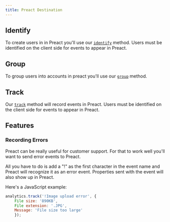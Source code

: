 ```yaml
---
title: Preact Destination
---
```



## Identify

To create users in in Preact you'll use our [`identify`](/docs/connections/spec/identify) method. Users must be identified on the client side for events to appear in Preact.


## Group

To group users into accounts in preact you'll use our [`group`](/docs/connections/spec/group) method.


## Track

Our [`track`](/docs/connections/spec/track) method will record events in Preact. Users must be identified on the client side for events to appear in Preact.



## Features

### Recording Errors

Preact can be really useful for customer support. For that to work well you'll want to send error events to Preact.

All you have to do is add a "!" as the first character in the event name and Preact will recognize it as an error event. Properties sent with the event will also show up in Preact.

Here's a JavaScript example:
```javascript
analytics.track('!Image upload error', {
    File size: '890KB',
    File extension: '.JPG',
    Message: 'File size too large'
    });
```
